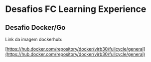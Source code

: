 # Desafios FC Learning Experience

## Desafio Docker/Go

Link da imagem dockerhub:

[https://hub.docker.com/repository/docker/virb30/fullcycle/general](https://hub.docker.com/repository/docker/virb30/fullcycle/general)